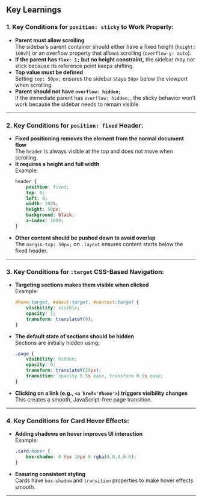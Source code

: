 
## Key Learnings

### **1. Key Conditions for `position: sticky` to Work Properly:**
- **Parent must allow scrolling**  
  The sidebar’s parent container should either have a fixed height (`height: 100vh`) or an overflow property that allows scrolling (`overflow-y: auto`).
- **If the parent has `flex: 1;` but no height constraint,** the sidebar may not stick because its reference point keeps shifting.
- **Top value must be defined**  
  Setting `top: 50px;` ensures the sidebar stays `50px` below the viewport when scrolling.
- **Parent should not have `overflow: hidden;`**  
  If the immediate parent has `overflow: hidden;`, the sticky behavior won’t work because the sidebar needs to remain visible.

---

### **2. Key Conditions for `position: fixed` Header:**
- **Fixed positioning removes the element from the normal document flow**  
  The `header` is always visible at the top and does not move when scrolling.
- **It requires a height and full width**  
  Example:
  ```css
  header {
      position: fixed;
      top: 0;
      left: 0;
      width: 100%;
      height: 50px;
      background: black;
      z-index: 1000;
  }
  ```
- **Other content should be pushed down to avoid overlap**  
  The `margin-top: 50px;` on `.layout` ensures content starts below the fixed header.

---

### **3. Key Conditions for `:target` CSS-Based Navigation:**
- **Targeting sections makes them visible when clicked**  
  Example:
  ```css
  #home:target, #about:target, #contact:target {
      visibility: visible;
      opacity: 1;
      transform: translateY(0);
  }
  ```
- **The default state of sections should be hidden**  
  Sections are initially hidden using:
  ```css
  .page {
      visibility: hidden;
      opacity: 0;
      transform: translateY(20px);
      transition: opacity 0.5s ease, transform 0.5s ease;
  }
  ```
- **Clicking on a link (e.g., `<a href='#home'>`) triggers visibility changes**  
  This creates a smooth, JavaScript-free page transition.

---

### **4. Key Conditions for Card Hover Effects:**
- **Adding shadows on hover improves UI interaction**  
  Example:
  ```css
  .card:hover {
      box-shadow: 0 8px 16px 0 rgba(0,0,0,0.6);
  }
  ```
- **Ensuring consistent styling**  
  Cards have `box-shadow` and `transition` properties to make hover effects smooth.

---

